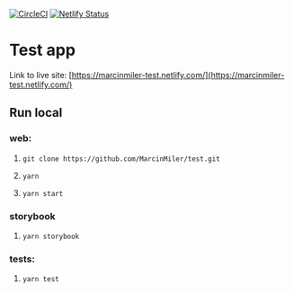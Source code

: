[![CircleCI](https://circleci.com/gh/MarcinMiler/test.svg?style=svg)](https://circleci.com/gh/MarcinMiler/test)
[![Netlify Status](https://api.netlify.com/api/v1/badges/e4c46f2a-3c03-4ccd-9791-fb0364bb3e61/deploy-status)](https://app.netlify.com/sites/marcinmiler-test/deploys)

# Test app

Link to live site: [https://marcinmiler-test.netlify.com/](https://marcinmiler-test.netlify.com/)

## Run local

### web:

1. `git clone https://github.com/MarcinMiler/test.git`

2. `yarn`

3. `yarn start`

### storybook

1. `yarn storybook`

### tests:

1. `yarn test`
